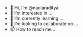 - 👋 Hi, I’m @nadlaraditya
- 👀 I’m interested in ...
- 🌱 I’m currently learning ...
- 💞️ I’m looking to collaborate on ...
- 📫 How to reach me ...

<!---
naatler/naatler is a ✨ special ✨ repository because its `README.md` (this file) appears on your GitHub profile.
You can click the Preview link to take a look at your changes.
--->
